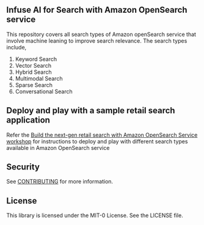 ## Infuse AI for Search with Amazon OpenSearch service

This repository covers all search types of Amazon openSearch service that involve machine leaning to improve search relevance. The search types include,

1. Keyword Search
2. Vector Search
3. Hybrid Search
4. Multimodal Search
5. Sparse Search
6. Conversational Search

## Deploy and play with a sample retail search application

Refer the [Build the next-gen retail search with Amazon OpenSearch Service workshop](https://catalog.workshops.aws/opensearch-ml-search/en-US) for instructions to deploy and play with different search types available in Amazon OpenSearch service 

## Security

See [CONTRIBUTING](CONTRIBUTING.md#security-issue-notifications) for more information.

## License

This library is licensed under the MIT-0 License. See the LICENSE file.


